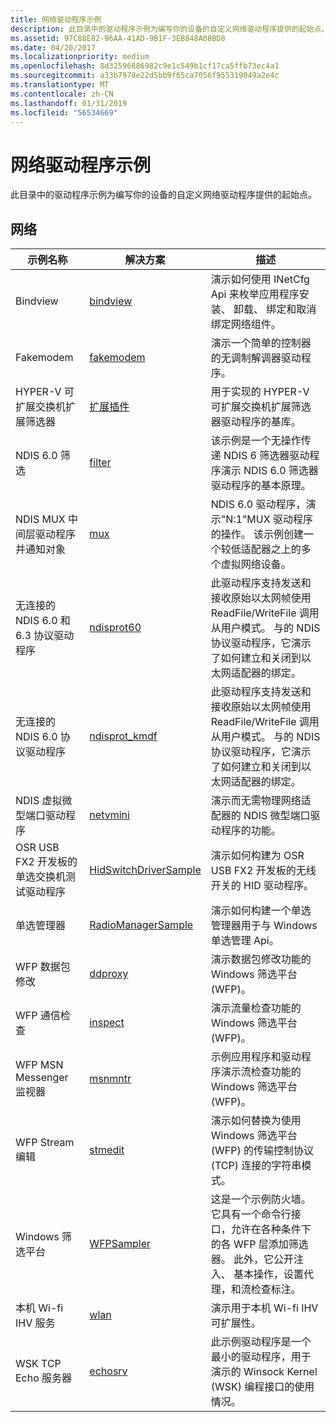 ```yaml
---
title: 网络驱动程序示例
description: 此目录中的驱动程序示例为编写你的设备的自定义网络驱动程序提供的起始点。
ms.assetid: 97C88E82-96AA-41AD-9B1F-3EB848A08BD8
ms.date: 04/20/2017
ms.localizationpriority: medium
ms.openlocfilehash: 8d32596886982c9e1c549b1cf17ca5ffb73ec4a1
ms.sourcegitcommit: a33b7978e22d5bb9f65ca7056f955319049a2e4c
ms.translationtype: MT
ms.contentlocale: zh-CN
ms.lasthandoff: 01/31/2019
ms.locfileid: "56534669"
---
```

# <a name="networking-driver-samples"></a>网络驱动程序示例


此目录中的驱动程序示例为编写你的设备的自定义网络驱动程序提供的起始点。

## <a name="networking"></a>网络


| 示例名称                                                | 解决方案                                                                 | 描述                                                                                                                                                                                                                            |
|------------------------------------------------------------|--------------------------------------------------------------------------|----------------------------------------------------------------------------------------------------------------------------------------------------------------------------------------------------------------------------------------|
| Bindview                                                   | [bindview](https://go.microsoft.com/fwlink/p/?LinkId=617732)              | 演示如何使用 INetCfg Api 来枚举应用程序安装、 卸载、 绑定和取消绑定网络组件。                                                                                                         |
| Fakemodem                                                  | [fakemodem](https://go.microsoft.com/fwlink/p/?LinkId=617733)             | 演示一个简单的控制器的无调制解调器驱动程序。                                                                                                                                                                                    |
| HYPER-V 可扩展交换机扩展筛选器                 | [扩展插件](https://go.microsoft.com/fwlink/p/?LinkId=617913)            | 用于实现的 HYPER-V 可扩展交换机扩展筛选器驱动程序的基库。                                                                                                                                                  |
| NDIS 6.0 筛选                                            | [filter](https://go.microsoft.com/fwlink/p/?LinkId=617915)                | 该示例是一个无操作传递 NDIS 6 筛选器驱动程序演示 NDIS 6.0 筛选器驱动程序的基本原理。                                                                                                          |
| NDIS MUX 中间层驱动程序并通知对象             | [mux](https://go.microsoft.com/fwlink/p/?LinkId=617916)                   | NDIS 6.0 驱动程序，演示"N:1"MUX 驱动程序的操作。 该示例创建一个较低适配器之上的多个虚拟网络设备。                                                                        |
| 无连接的 NDIS 6.0 和 6.3 协议驱动程序            | [ndisprot60](https://go.microsoft.com/fwlink/p/?LinkId=617917)            | 此驱动程序支持发送和接收原始以太网帧使用 ReadFile/WriteFile 调用从用户模式。 与的 NDIS 协议驱动程序，它演示了如何建立和关闭到以太网适配器的绑定。                 |
| 无连接的 NDIS 6.0 协议驱动程序                    | [ndisprot\_kmdf](https://go.microsoft.com/fwlink/p/?LinkId=620197)        | 此驱动程序支持发送和接收原始以太网帧使用 ReadFile/WriteFile 调用从用户模式。 与的 NDIS 协议驱动程序，它演示了如何建立和关闭到以太网适配器的绑定。                 |
| NDIS 虚拟微型端口驱动程序                               | [netvmini](https://go.microsoft.com/fwlink/p/?LinkId=617918)              | 演示而无需物理网络适配器的 NDIS 微型端口驱动程序的功能。                                                                                                                                |
| OSR USB FX2 开发板的单选交换机测试驱动程序 | [HidSwitchDriverSample](https://go.microsoft.com/fwlink/p/?LinkId=617919) | 演示如何构建为 OSR USB FX2 开发板的无线开关的 HID 驱动程序。                                                                                                                                   |
| 单选管理器                                              | [RadioManagerSample](https://go.microsoft.com/fwlink/p/?LinkId=617920)    | 演示如何构建一个单选管理器用于与 Windows 单选管理 Api。                                                                                                                                          |
| WFP 数据包修改                                    | [ddproxy](https://go.microsoft.com/fwlink/p/?LinkId=617930)               | 演示数据包修改功能的 Windows 筛选平台 (WFP)。                                                                                                                                             |
| WFP 通信检查                                     | [inspect](https://go.microsoft.com/fwlink/p/?LinkId=617931)               | 演示流量检查功能的 Windows 筛选平台 (WFP)。                                                                                                                                              |
| WFP MSN Messenger 监视器                                  | [msnmntr](https://go.microsoft.com/fwlink/p/?LinkId=617932)               | 示例应用程序和驱动程序演示流检查功能的 Windows 筛选平台 (WFP)。                                                                                                              |
| WFP Stream 编辑                                            | [stmedit](https://go.microsoft.com/fwlink/p/?LinkId=617933)               | 演示如何替换为使用 Windows 筛选平台 (WFP) 的传输控制协议 (TCP) 连接的字符串模式。                                                                                               |
| Windows 筛选平台                                 | [WFPSampler](https://go.microsoft.com/fwlink/p/?LinkId=620198)            | 这是一个示例防火墙。 它具有一个命令行接口，允许在各种条件下的各 WFP 层添加筛选器。 此外，它公开注入、 基本操作，设置代理，和流检查标注。 |
| 本机 Wi-fi IHV 服务                                   | [wlan](https://go.microsoft.com/fwlink/p/?LinkId=617934)                  | 演示用于本机 Wi-fi IHV 可扩展性。                                                                                                                                                                                       |
| WSK TCP Echo 服务器                                        | [echosrv](https://go.microsoft.com/fwlink/p/?LinkId=617935)               | 此示例驱动程序是一个最小的驱动程序，用于演示的 Winsock Kernel (WSK) 编程接口的使用情况。                                                                                                               |

 

 

 




